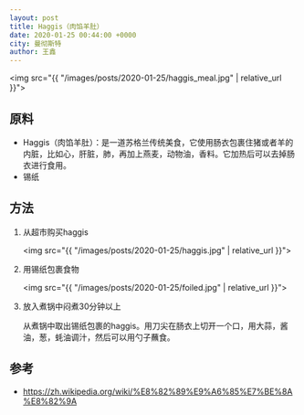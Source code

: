 ```yaml
---
layout: post
title: Haggis（肉馅羊肚）
date: 2020-01-25 00:44:00 +0000
city: 曼彻斯特
author: 王鑫
---
```


<img src="{{ "/images/posts/2020-01-25/haggis_meal.jpg" | relative_url }}">

## 原料

* Haggis（肉馅羊肚）：是一道苏格兰传统美食，它使用肠衣包裹住猪或者羊的内脏，比如心，肝脏，肺，再加上燕麦，动物油，香料。它加热后可以去掉肠衣进行食用。
* 锡纸

## 方法

1. 从超市购买haggis

    <img src="{{ "/images/posts/2020-01-25/haggis.jpg" | relative_url }}">

2. 用锡纸包裹食物

    <img src="{{ "/images/posts/2020-01-25/foiled.jpg" | relative_url }}">

3. 放入煮锅中闷煮30分钟以上

    从煮锅中取出锡纸包裹的haggis。用刀尖在肠衣上切开一个口，用大蒜，酱油，葱，蚝油调汁，然后可以用勺子蘸食。

## 参考

* <https://zh.wikipedia.org/wiki/%E8%82%89%E9%A6%85%E7%BE%8A%E8%82%9A>